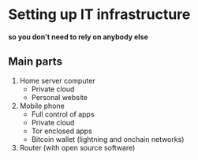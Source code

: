 # Setting up IT infrastructure
#### so you don't need to rely on anybody else


## Main parts
1. Home server computer
    - Private cloud
    - Personal website
2. Mobile phone
    - Full control of apps
    - Private cloud
    - Tor enclosed apps
    - Bitcoin wallet (lightning and onchain networks)
3. Router (with open source software)
